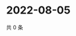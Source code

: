 # 2022-08-05

共 0 条

<!-- BEGIN WEIBO -->
<!-- 最后更新时间 Fri Aug 05 2022 03:13:48 GMT+0800 (China Standard Time) -->

<!-- END WEIBO -->
